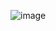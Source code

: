 ![image](https://github.com/krisztiankarolyi/webshop/assets/145534392/e0448d95-7956-4e4f-be9a-bc4ac94c8c9f)
